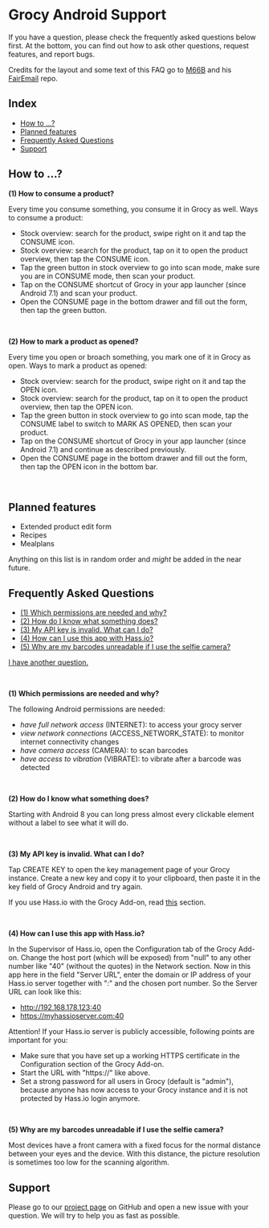 <a name="pagetop"></a>
# Grocy Android Support

If you have a question, please check the frequently asked questions below first.
At the bottom, you can find out how to ask other questions, request features, and report bugs.

Credits for the layout and some text of this FAQ go to [M66B](https://github.com/M66B) and his [FairEmail](https://github.com/M66B/FairEmail) repo.

## Index

* [How to ...?](#user-content-how-to)
* [Planned features](#user-content-planned-features)
* [Frequently Asked Questions](#user-content-frequently-asked-questions)
* [Support](#user-content-support)

## How to ...?

<a name="howto1"></a>
**(1) How to consume a product?**

Every time you consume something, you consume it in Grocy as well.
Ways to consume a product:

- Stock overview: search for the product, swipe right on it and tap the CONSUME icon.
- Stock overview: search for the product, tap on it to open the product overview, then tap the CONSUME icon.
- Tap the green button in stock overview to go into scan mode, make sure you are in CONSUME mode, then scan your product.
- Tap on the CONSUME shortcut of Grocy in your app launcher (since Android 7.1) and scan your product.
- Open the CONSUME page in the bottom drawer and fill out the form, then tap the green button.

<br />

<a name="howto2"></a>
**(2) How to mark a product as opened?**

Every time you open or broach something, you mark one of it in Grocy as open.
Ways to mark a product as opened:

- Stock overview: search for the product, swipe right on it and tap the OPEN icon.
- Stock overview: search for the product, tap on it to open the product overview, then tap the OPEN icon.
- Tap the green button in stock overview to go into scan mode, tap the CONSUME label to switch to MARK AS OPENED, then scan your product.
- Tap on the CONSUME shortcut of Grocy in your app launcher (since Android 7.1) and continue as described previously.
- Open the CONSUME page in the bottom drawer and fill out the form, then tap the OPEN icon in the bottom bar.

<br />

## Planned features

* Extended product edit form
* Recipes
* Mealplans

Anything on this list is in random order and *might* be added in the near future.

## Frequently Asked Questions

* [(1) Which permissions are needed and why?](#user-content-faq1)
* [(2) How do I know what something does?](#user-content-faq2)
* [(3) My API key is invalid. What can I do?](#user-content-faq3)
* [(4) How can I use this app with Hass.io?](#user-content-faq4)
* [(5) Why are my barcodes unreadable if I use the selfie camera?](#user-content-faq5)

[I have another question.](#user-content-support)

<br />

<a name="faq1"></a>
**(1) Which permissions are needed and why?**

The following Android permissions are needed:

* *have full network access* (INTERNET): to access your grocy server
* *view network connections* (ACCESS_NETWORK_STATE): to monitor internet connectivity changes
* *have camera access* (CAMERA): to scan barcodes
* *have access to vibration* (VIBRATE): to vibrate after a barcode was detected

<br />

<a name="faq2"></a>
**(2) How do I know what something does?**

Starting with Android 8 you can long press almost every clickable element without a label to see what it will do.

<br />

<a name="faq3"></a>
**(3) My API key is invalid. What can I do?**

Tap CREATE KEY to open the key management page of your Grocy instance.
Create a new key and copy it to your clipboard, then paste it in the key field of Grocy Android and try again.

If you use Hass.io with the Grocy Add-on, read [this](#user-content-faq4) section.

<br />

<a name="faq4"></a>
**(4) How can I use this app with Hass.io?**

In the Supervisor of Hass.io, open the Configuration tab of the Grocy Add-on.
Change the host port (which will be exposed) from "null" to any other number like "40" (without the quotes) in the Network section.
Now in this app here in the field "Server URL", enter the domain or IP address of your Hass.io server together with ":" and the chosen port number.
So the Server URL can look like this:

- http://192.168.178.123:40
- https://myhassioserver.com:40

Attention! If your Hass.io server is publicly accessible, following points are important for you:

- Make sure that you have set up a working HTTPS certificate in the Configuration section of the Grocy Add-on.
- Start the URL with "https://" like above.
- Set a strong password for all users in Grocy (default is "admin"), because anyone has now access to your Grocy instance and it is not protected by Hass.io login anymore.

<br />

<a name="faq5"></a>
**(5) Why are my barcodes unreadable if I use the selfie camera?**

Most devices have a front camera with a fixed focus for the normal distance between your eyes and the device.
With this distance, the picture resolution is sometimes too low for the scanning algorithm.

## Support

Please go to our [project page](https://github.com/patzly/grocy-android) on GitHub and open a new issue with your question.
We will try to help you as fast as possible.
